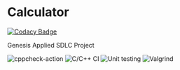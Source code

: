 # Calculator

[![Codacy Badge](https://api.codacy.com/project/badge/Grade/2ec8f5de91804f54a8015712406ee59d)](https://app.codacy.com/gh/99002462/Calculator?utm_source=github.com&utm_medium=referral&utm_content=99002462/Calculator&utm_campaign=Badge_Grade_Settings)

Genesis Applied SDLC Project

![cppcheck-action](https://github.com/99002462/Calculator/workflows/cppcheck-action/badge.svg)
![C/C++ CI](https://github.com/99002462/Calculator/workflows/C/C++%20CI/badge.svg?branch=master)
![Unit testing](https://github.com/99002462/Calculator/workflows/Unit%20testing/badge.svg?branch=main)
![Valgrind](https://github.com/99002462/Calculator/workflows/Valgrind/badge.svg?branch=main)
